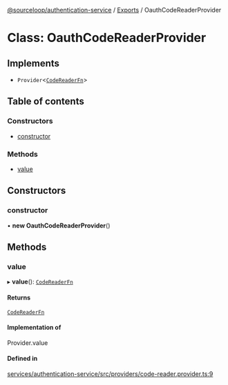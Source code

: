 [@sourceloop/authentication-service](../README.md) / [Exports](../modules.md) / OauthCodeReaderProvider

# Class: OauthCodeReaderProvider

## Implements

- `Provider`<[`CodeReaderFn`](../modules.md#codereaderfn)\>

## Table of contents

### Constructors

- [constructor](OauthCodeReaderProvider.md#constructor)

### Methods

- [value](OauthCodeReaderProvider.md#value)

## Constructors

### constructor

• **new OauthCodeReaderProvider**()

## Methods

### value

▸ **value**(): [`CodeReaderFn`](../modules.md#codereaderfn)

#### Returns

[`CodeReaderFn`](../modules.md#codereaderfn)

#### Implementation of

Provider.value

#### Defined in

[services/authentication-service/src/providers/code-reader.provider.ts:9](https://github.com/sourcefuse/loopback4-microservice-catalog/blob/089fc2dc0/services/authentication-service/src/providers/code-reader.provider.ts#L9)
